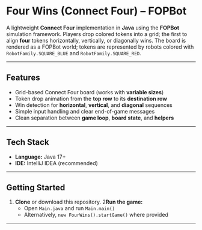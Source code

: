 # Four Wins (Connect Four) – FOPBot

A lightweight **Connect Four** implementation in **Java** using the **FOPBot** simulation framework.
Players drop colored tokens into a grid; the first to align **four** tokens horizontally, vertically, or diagonally wins.
The board is rendered as a FOPBot world; tokens are represented by robots colored with `RobotFamily.SQUARE_BLUE` and `RobotFamily.SQUARE_RED`.

---

## Features

- Grid-based Connect Four board (works with **variable sizes**)
- Token drop animation from the **top row** to its **destination row**
- Win detection for **horizontal**, **vertical**, and **diagonal** sequences
- Simple input handling and clear end-of-game messages
- Clean separation between **game loop**, **board state**, and **helpers**

---

## Tech Stack

- **Language:** Java 17+
- **IDE:** IntelliJ IDEA (recommended)

---

## Getting Started

1. **Clone** or download this repository.
2**Run the game:**
    - Open `Main.java` and run `Main.main()`
    - Alternatively, `new FourWins().startGame()` where provided

---

